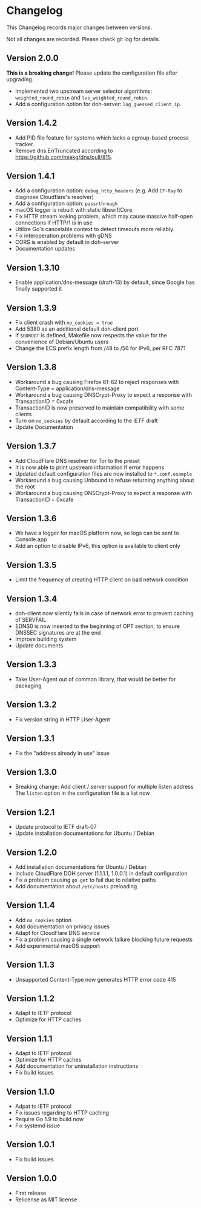 # Changelog

This Changelog records major changes between versions.

Not all changes are recorded. Please check git log for details.

## Version 2.0.0

**This is a breaking change!** Please update the configuration file after upgrading.

- Implemented two upstream server selector algorithms: `weighted_round_robin` and `lvs_weighted_round_robin`.
- Add a configuration option for doh-server: `log_guessed_client_ip`.

## Version 1.4.2

- Add PID file feature for systems which lacks a cgroup-based process tracker.
- Remove dns.ErrTruncated according to <https://github.com/miekg/dns/pull/815>.

## Version 1.4.1

- Add a configuration option: `debug_http_headers` (e.g. Add `CF-Ray` to diagnose Cloudflare's resolver)
- Add a configuration option: `passrthrough`
- macOS logger is rebuilt with static libswiftCore
- Fix HTTP stream leaking problem, which may cause massive half-open connections if HTTP/1 is in use
- Utilize Go's cancelable context to detect timeouts more reliably.
- Fix interoperation problems with gDNS
- CORS is enabled by default in doh-server
- Documentation updates

## Version 1.3.10

- Enable application/dns-message (draft-13) by default, since Google has finally supported it

## Version 1.3.9

- Fix client crash with `no_cookies = true`
- Add 5380 as an additional default doh-client port
- If `$GOROOT` is defined, Makefile now respects the value for the convenience of Debian/Ubuntu users
- Change the ECS prefix length from /48 to /56 for IPv6, per RFC 7871

## Version 1.3.8

- Workaround a bug causing Firefox 61-62 to reject responses with Content-Type = application/dns-message
- Workaround a bug causing DNSCrypt-Proxy to expect a response with TransactionID = 0xcafe
- TransactionID is now preserved to maintain compatibility with some clients
- Turn on `no_cookies` by default according to the IETF draft
- Update Documentation

## Version 1.3.7

- Add CloudFlare DNS resolver for Tor to the preset
- It is now able to print upstream information if error happens
- Updated default configuration files are now installed to `*.conf.example`
- Workaround a bug causing Unbound to refuse returning anything about the root
- Workaround a bug causing DNSCrypt-Proxy to expect a response with TransactionID = 0xcafe

## Version 1.3.6

- We have a logger for macOS platform now, so logs can be sent to Console.app
- Add an option to disable IPv6, this option is available to client only

## Version 1.3.5

- Limit the frequency of creating HTTP client on bad network condition

## Version 1.3.4

- doh-client now silently fails in case of network error to prevent caching of SERVFAIL
- EDNS0 is now inserted to the beginning of OPT section, to ensure DNSSEC signatures are at the end
- Improve building system
- Update documents

## Version 1.3.3

- Take User-Agent out of common library, that would be better for packaging

## Version 1.3.2

- Fix version string in HTTP User-Agent

## Version 1.3.1

- Fix the "address already in use" issue

## Version 1.3.0

- Breaking change: Add client / server support for multiple listen address
  The `listen` option in the configuration file is a list now

## Version 1.2.1

- Update protocol to IETF draft-07
- Update installation documentations for Ubuntu / Debian

## Version 1.2.0

- Add installation documentations for Ubuntu / Debian
- Include CloudFlare DOH server (1.1.1.1, 1.0.0.1) in default configuration
- Fix a problem causing `go get` to fail due to relative paths
- Add documentation about `/etc/hosts` preloading

## Version 1.1.4

- Add `no_cookies` option
- Add documentation on privacy issues
- Adapt for CloudFlare DNS service
- Fix a problem causing a single network failure blocking future requests
- Add experimental macOS support

## Version 1.1.3

- Unsupported Content-Type now generates HTTP error code 415

## Version 1.1.2

- Adapt to IETF protocol
- Optimize for HTTP caches

## Version 1.1.1

- Adapt to IETF protocol
- Optimize for HTTP caches
- Add documentation for uninstallation instructions
- Fix build issues

## Version 1.1.0

- Adpat to IETF protocol
- Fix issues regarding to HTTP caching
- Require Go 1.9 to build now
- Fix systemd issue

## Version 1.0.1

- Fix build issues

## Version 1.0.0

- First release
- Relicense as MIT license

